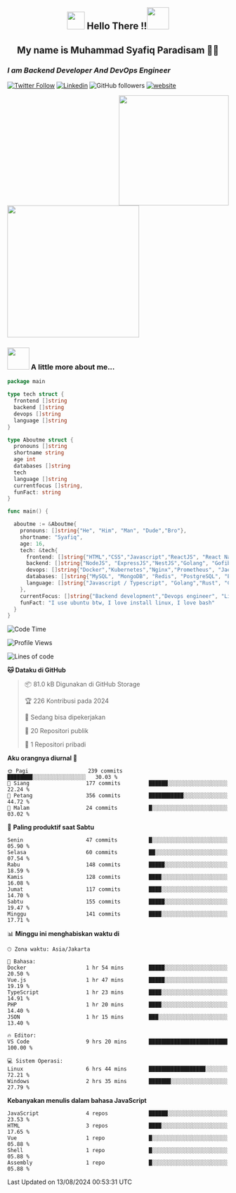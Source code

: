 <h2 align="center"><img src="https://camo.githubusercontent.com/ee9d678a838fdc800a7b1449bae75552c13bfa5afeb275eb6b315e02499c8ba0/68747470733a2f2f656d6f6a69732e736c61636b6d6f6a69732e636f6d2f656d6f6a69732f696d616765732f313533313834393433302f343234362f626c6f622d73756e676c61737365732e6769663f31353331383439343330" width="40"/>
Hello There !!<img src="https://media.giphy.com/media/12oufCB0MyZ1Go/giphy.gif" width="50"></h2>

<h2 align="center">My name is Muhammad Syafiq Paradisam 👋👋</h2>

<h3><em>I am Backend Developer And DevOps Engineer 
</em></h3>

[![Twitter Follow](https://img.shields.io/twitter/follow/misteranmol?label=Follow)](https://x.com/FikkzOutfit)
[![Linkedin](https://img.shields.io/badge/-anmol-blue?style=flat-square&logo=Linkedin&logoColor=white&link=https://www.linkedin.com/in/syafiq-paradisam/)](https://id.linkedin.com/in/syafiq-paradisam-b72749258 )
![GitHub followers](https://img.shields.io/github/followers/syafiqparadisam?label=Follower&style=social)
[![website](https://img.shields.io/badge/Website-46a2f1.svg?&style=flat-square&logo=Google-Chrome&logoColor=white&link=https://anmolsingh.me/)](https://syafiqparadisam.netlify.app)

<img align="right" src="https://external-preview.redd.it/76KI_ztaLr9QvFD3AEtHDIHksWlHp4BXjFEGYdp3ZW0.png?width=640&crop=smart&auto=webp&s=5ead39238a51263833b7684888ec8a3254455609" width="250"/>

<img src="https://dwglogo.com/wp-content/uploads/2017/08/go_speed_of_light.png" width="300"/>

### <img src="https://media.giphy.com/media/VgCDAzcKvsR6OM0uWg/giphy.gif" width="50"> A little more about me...


```go
package main

type tech struct {
  frontend []string
  backend []string
  devops []string
  language []string
}

type Aboutme struct {
  pronouns []string
  shortname string
  age int
  databases []string
  tech
  language []string
  currentfocus []string,
  funFact: string
}

func main() {

  aboutme := &Aboutme{
    pronouns: []string{"He", "Him", "Man", "Dude","Bro"},
    shortname: "Syafiq",
    age: 16,
    tech: &tech{
      frontend: []string{"HTML","CSS","Javascript","ReactJS", "React Native"},
      backend: []string{"NodeJS", "ExpressJS","NestJS","Golang", "Gofiber", "Actixweb"},
      devops: []string{"Docker","Kubernetes","Nginx","Prometheus", "Jaeger", "Grafana", "Linux"},
      databases: []string{"MySQL", "MongoDB", "Redis", "PostgreSQL", "Elastic search"},
      language: []string{"Javascript / Typescript", "Golang","Rust", "C"}
    },
    currentFocus: []string{"Backend development","Devops engineer", "Linuxer"},
    funFact: "I use ubuntu btw, I love install linux, I love bash"
  }
}

```

<!--START_SECTION:waka-->
![Code Time](http://img.shields.io/badge/Code%20Time-15%20hrs%2046%20mins-blue)

![Profile Views](http://img.shields.io/badge/Profil%20dilihat-73-blue)

![Lines of code](https://img.shields.io/badge/Sejak%20Hello%20World%20aku%20telah%20menulis-345.1%20thousand%20baris%20kode-blue)

**🐱 Dataku di GitHub** 

> 📦 81.0 kB Digunakan di GitHub Storage 
 > 
> 🏆 226 Kontribusi pada 2024
 > 
> 💼 Sedang bisa dipekerjakan
 > 
> 📜 20 Repositori publik 
 > 
> 🔑 1 Repositori pribadi 
 > 
**Aku orangnya diurnal 🐤** 

```text
🌞 Pagi                   239 commits         ████████░░░░░░░░░░░░░░░░░   30.03 % 
🌆 Siang                  177 commits         ██████░░░░░░░░░░░░░░░░░░░   22.24 % 
🌃 Petang                 356 commits         ███████████░░░░░░░░░░░░░░   44.72 % 
🌙 Malam                  24 commits          █░░░░░░░░░░░░░░░░░░░░░░░░   03.02 % 
```
📅 **Paling produktif saat Sabtu** 

```text
Senin                    47 commits          █░░░░░░░░░░░░░░░░░░░░░░░░   05.90 % 
Selasa                   60 commits          ██░░░░░░░░░░░░░░░░░░░░░░░   07.54 % 
Rabu                     148 commits         █████░░░░░░░░░░░░░░░░░░░░   18.59 % 
Kamis                    128 commits         ████░░░░░░░░░░░░░░░░░░░░░   16.08 % 
Jumat                    117 commits         ████░░░░░░░░░░░░░░░░░░░░░   14.70 % 
Sabtu                    155 commits         █████░░░░░░░░░░░░░░░░░░░░   19.47 % 
Minggu                   141 commits         ████░░░░░░░░░░░░░░░░░░░░░   17.71 % 
```


📊 **Minggu ini menghabiskan waktu di** 

```text
🕑︎ Zona waktu: Asia/Jakarta

💬 Bahasa: 
Docker                   1 hr 54 mins        █████░░░░░░░░░░░░░░░░░░░░   20.50 % 
Vue.js                   1 hr 47 mins        █████░░░░░░░░░░░░░░░░░░░░   19.19 % 
TypeScript               1 hr 23 mins        ████░░░░░░░░░░░░░░░░░░░░░   14.91 % 
PHP                      1 hr 20 mins        ████░░░░░░░░░░░░░░░░░░░░░   14.40 % 
JSON                     1 hr 15 mins        ███░░░░░░░░░░░░░░░░░░░░░░   13.40 % 

🔥 Editor: 
VS Code                  9 hrs 20 mins       █████████████████████████   100.00 % 

💻 Sistem Operasi: 
Linux                    6 hrs 44 mins       ██████████████████░░░░░░░   72.21 % 
Windows                  2 hrs 35 mins       ███████░░░░░░░░░░░░░░░░░░   27.79 % 
```

**Kebanyakan menulis dalam bahasa JavaScript** 

```text
JavaScript               4 repos             ██████░░░░░░░░░░░░░░░░░░░   23.53 % 
HTML                     3 repos             ████░░░░░░░░░░░░░░░░░░░░░   17.65 % 
Vue                      1 repo              █░░░░░░░░░░░░░░░░░░░░░░░░   05.88 % 
Shell                    1 repo              █░░░░░░░░░░░░░░░░░░░░░░░░   05.88 % 
Assembly                 1 repo              █░░░░░░░░░░░░░░░░░░░░░░░░   05.88 % 
```




 Last Updated on 13/08/2024 00:53:31 UTC
<!--END_SECTION:waka-->
